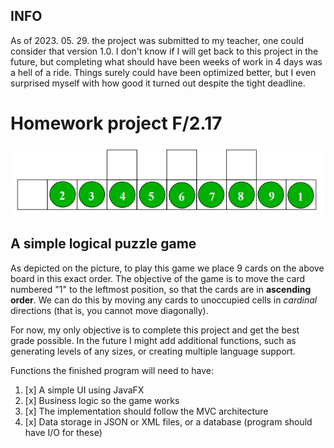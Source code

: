 <!--
    Készítette: Sándor Martin Tibor
    Neptun-kód: F145XS

    Ez az egyetlen magyar komment a projectben, minden más angolul lesz.
-->
## INFO
As of 2023. 05. 29. the project was submitted to my teacher, one could consider that version 1.0.
I don't know if I will get back to this project in the future, but completing what should have been weeks of work in 4 days was a hell of a ride. Things surely could have been optimized better, but I even surprised myself with how good it turned out despite the tight deadline.

# Homework project F/2.17

![A picture of the game](/src/main/resources/other/game.png)

## A simple logical puzzle game
As depicted on the picture, to play this game we place 9 cards on the above board in this exact order. 
The objective of the game is to move the card numbered "1" to the leftmost position, so that the cards are in **ascending order**.
We can do this by moving any cards to unoccupied cells in _cardinal_ directions (that is, you cannot move diagonally).

For now, my only objective is to complete this project and get the best grade possible. 
In the future I might add additional functions, such as generating levels of any sizes, or creating multiple language support.

Functions the finished program will need to have:
1. [x] A simple UI using JavaFX
2. [x] Business logic so the game works
3. [x] The implementation should follow the MVC architecture
4. [x] Data storage in JSON or XML files, or a database (program should have I/O for these)
